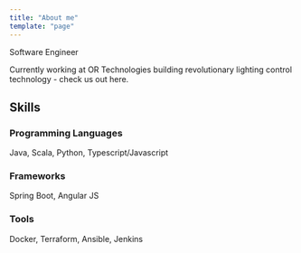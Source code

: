 ```yaml
---
title: "About me"
template: "page"
---
```


Software Engineer

Currently working at OR Technologies building revolutionary lighting control technology - check us out here.

## Skills

### Programming Languages
Java, Scala, Python, Typescript/Javascript

### Frameworks
Spring Boot, Angular JS

### Tools
Docker, Terraform, Ansible, Jenkins